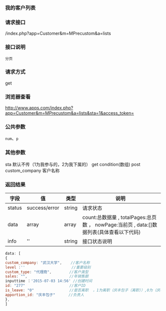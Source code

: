 ### **我的客户列表**

### **请求接口**
/index.php?app=Customer&m=MPrecustom&a=lists

### **接口说明**
`分页`

### **请求方式**
get

### **浏览器查看**
http://www.apps.com/index.php?app=Customer&m=MPrecustom&a=lists&sta=1&access_token=
### **公共参数** 
`num`、`p`

### **其他参数**
sta 默认不传（1为我参与的，2为我下属的） get
condition(数组)     post
  custom_company   客户名称

### **返回结果**
|字段       |值             |类型    |说明           |
| --------- |--------      |--------|--------       |
|status     |success/error |string |请求状态         |
|data       |array         |array  | count:总数据量 , totalPages:总页数 ， nowPage:当前页 , data:[]数据列表(具体查看以下代码) |
|info       | '' | string | 接口状态说明  |

``` javascript
data: [
{
custom_company: "武汉大学",    //客户名称
level :''                     //重要级别
custom_type: "代理商",        //客户类型
sales: "",                   //年销售额
inputtime ：'2015-07-03 14:56' //创建时间
id: "277"                    //客户ID
is_leave: "0"                //是否离职  ，1为离职（庆丰包子（离职））,0为（庆丰包子）   
apportion_id: "庆丰包子"      //负责人
},
]
